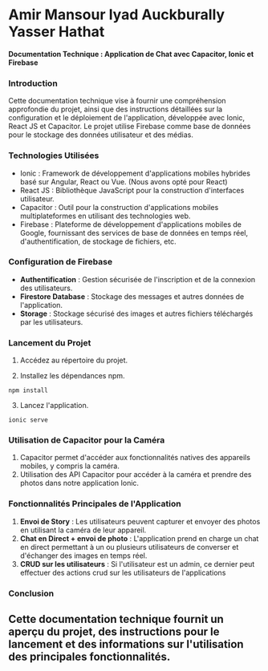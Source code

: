 # Amir Mansour Iyad Auckburally Yasser Hathat

**Documentation Technique : Application de Chat avec Capacitor, Ionic et Firebase**



### Introduction
Cette documentation technique vise à fournir une compréhension approfondie du projet, ainsi que des instructions détaillées sur la configuration et le déploiement de l'application, développée avec Ionic, React JS et Capacitor. Le projet utilise Firebase comme base de données pour le stockage des données utilisateur et des médias.

### Technologies Utilisées
- Ionic : Framework de développement d'applications mobiles hybrides basé sur Angular, React ou Vue. (Nous avons opté pour React)
- React JS : Bibliothèque JavaScript pour la construction d'interfaces utilisateur.
- Capacitor : Outil pour la construction d'applications mobiles multiplateformes en utilisant des technologies web.
- Firebase : Plateforme de développement d'applications mobiles de Google, fournissant des services de base de données en temps réel, d'authentification, de stockage de fichiers, etc.

### Configuration de Firebase
- **Authentification** : Gestion sécurisée de l'inscription et de la connexion des utilisateurs.
- **Firestore Database** : Stockage des messages et autres données de l'application.
- **Storage** : Stockage sécurisé des images et autres fichiers téléchargés par les utilisateurs.


### Lancement du Projet
1. Accédez au répertoire du projet.

2. Installez les dépendances npm.

```
npm install
```
3. Lancez l'application.

```
ionic serve
```

### Utilisation de Capacitor pour la Caméra
1. Capacitor permet d'accéder aux fonctionnalités natives des appareils mobiles, y compris la caméra.
2. Utilisation des API Capacitor pour accéder à la caméra et prendre des photos dans notre application Ionic.

### Fonctionnalités Principales de l'Application
1. **Envoi de Story** : Les utilisateurs peuvent capturer et envoyer des photos en utilisant la caméra de leur appareil.
2. **Chat en Direct + envoi de photo** : L'application prend en charge un chat en direct permettant à un ou plusieurs utilisateurs de converser et d'échanger des images en temps réel.
3. **CRUD sur les utilisateurs** : Si l'utilisateur est un admin, ce dernier peut effectuer des actions crud sur les utilisateurs de l'applications

### Conclusion
Cette documentation technique fournit un aperçu du projet, des instructions pour le lancement et des informations sur l'utilisation des principales fonctionnalités. 
--- 
